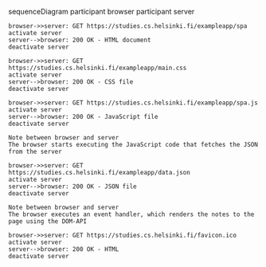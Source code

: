 sequenceDiagram
    participant browser
    participant server

    browser->>server: GET https://studies.cs.helsinki.fi/exampleapp/spa
    activate server
    server-->browser: 200 OK - HTML document
    deactivate server

    browser->>server: GET https://studies.cs.helsinki.fi/exampleapp/main.css
    activate server
    server-->browser: 200 OK - CSS file
    deactivate server

    browser->>server: GET https://studies.cs.helsinki.fi/exampleapp/spa.js
    activate server
    server-->browser: 200 OK - JavaScript file
    deactivate server

    Note between browser and server
    The browser starts executing the JavaScript code that fetches the JSON from the server

    browser->>server: GET https://studies.cs.helsinki.fi/exampleapp/data.json
    activate server
    server-->browser: 200 OK - JSON file
    deactivate server

    Note between browser and server
    The browser executes an event handler, which renders the notes to the page using the DOM-API

    browser->>server: GET https://studies.cs.helsinki.fi/favicon.ico
    activate server
    server-->browser: 200 OK - HTML
    deactivate server
